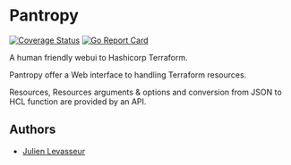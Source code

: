 # Pantropy

[![Coverage Status](https://coveralls.io/repos/github/julienlevasseur/Pantropy/badge.svg?branch=master)](https://coveralls.io/github/julienlevasseur/Pantropy?branch=master)
[![Go Report Card](https://goreportcard.com/badge/github.com/julienlevasseur/Pantropy)](https://goreportcard.com/badge/github.com/julienlevasseur/Pantropy)

A human friendly webui to Hashicorp Terraform.

Pantropy offer a Web interface to handling Terraform resources.

Resources, Resources arguments & options and conversion from JSON to HCL function are provided by an API. 

## Authors

- [Julien Levasseur](https://github.com/julienlevasseur)
